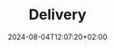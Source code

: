 ---
title: "Delivery"
date: 2024-08-04T12:07:20+02:00
tags: []
featured_image: ""
description: ""
params:
    subtitle: ""
---